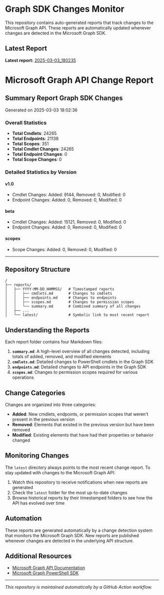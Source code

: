 # Graph SDK Changes Monitor

This repository contains auto-generated reports that track changes to the Microsoft Graph API. These reports are automatically updated whenever changes are detected in the Microsoft Graph SDK.

## Latest Report

**Latest report:** [2025-03-03_180235](./latest/)

<!-- SUMMARY_PLACEHOLDER -->

# Microsoft Graph API Change Report

## Summary Report Graph SDK Changes
Generated on 2025-03-03 18:02:36

### Overall Statistics
- **Total Cmdlets**: 24265
- **Total Endpoints**: 21138
- **Total Scopes**: 351
- **Total Cmdlet Changes**: 24265
- **Total Endpoint Changes**: 0
- **Total Scope Changes**: 0

### Detailed Statistics by Version

#### v1.0
- Cmdlet Changes: Added: 9144, Removed: 0, Modified: 0
- Endpoint Changes: Added: 0, Removed: 0, Modified: 0

#### beta
- Cmdlet Changes: Added: 15121, Removed: 0, Modified: 0
- Endpoint Changes: Added: 0, Removed: 0, Modified: 0

#### scopes
- Scope Changes: Added: 0, Removed: 0, Modified: 0


---



## Repository Structure

```
/
├── reports/
│   ├── YYYY-MM-DD_HHMMSS/   # Timestamped reports
│   │   ├── cmdlets.md       # Changes to cmdlets
│   │   ├── endpoints.md     # Changes to endpoints
│   │   ├── scopes.md        # Changes to permission scopes
│   │   └── summary.md       # Combined summary of all changes
│   ├── ...
│   └── latest/              # Symbolic link to most recent report
```

## Understanding the Reports

Each report folder contains four Markdown files:

1. **`summary.md`**: A high-level overview of all changes detected, including totals of added, removed, and modified elements
2. **`cmdlets.md`**: Detailed changes to PowerShell cmdlets in the Graph SDK
3. **`endpoints.md`**: Detailed changes to API endpoints in the Graph SDK
4. **`scopes.md`**: Changes to permission scopes required for various operations

## Change Categories

Changes are organized into three categories:

- **Added**: New cmdlets, endpoints, or permission scopes that weren't present in the previous version
- **Removed**: Elements that existed in the previous version but have been removed
- **Modified**: Existing elements that have had their properties or behavior changed

## Monitoring Changes

The `latest` directory always points to the most recent change report. To stay updated with changes to the Microsoft Graph API:

1. Watch this repository to receive notifications when new reports are generated
2. Check the `latest` folder for the most up-to-date changes
3. Browse historical reports by their timestamped folders to see how the API has evolved over time

## Automation

These reports are generated automatically by a change detection system that monitors the Microsoft Graph SDK. New reports are published whenever changes are detected in the underlying API structure.

## Additional Resources

- [Microsoft Graph API Documentation](https://learn.microsoft.com/en-us/graph/overview)
- [Microsoft Graph PowerShell SDK](https://learn.microsoft.com/en-us/powershell/microsoftgraph/overview)

---

*This repository is maintained automatically by a GitHub Action workflow.*